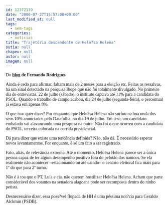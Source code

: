 ```yaml
---
id: 12372119
date: "2006-07-27T15:57:00+00:00"
last_modified_at: null
tags:
  - sem-tags
categories:
  - noticias
title: "Trajetória descendente de Helo?sa Helena"
sutia: null
chapeu: null
autor: null
imagem: null
---
```

<p><P><FONT face=Verdana>Do <STRONG><U><A href=\"https://uolpolitica.blog.uol.com.br/\">blog</A></U> de Fernando Rodrigues</STRONG></FONT></P></p>
<p><P><FONT face=Verdana>Ainda é cedo para afirmar, faltam mais de 2 meses para a eleição etc. Feitas as ressalvas, há um sinal detectado na pesquisa Ibope que não foi totalmente divulgado. No primeiro dia de entrevistas, 22 de julho (sábado), o instituto captava até 11% para a candidata do PSOL. Quando o trabalho de campo acabou, dia 24 de julho (segunda-feira), o percentual já estava em apenas 8%.</FONT></P></p>
<p><P><FONT face=Verdana>O que isso quer dizer? Por enquanto, que Helo?sa Helena não surfou na boa onda dos seus 10% anunciados pelo Datafolha, no dia 19 de julho. Em tese, um candidato embalado vai alavancando uma pesquisa na outra. Não foi o que ocorreu com a candidata do PSOL, terceira colocada na corrida presidencial.</FONT></P></p>
<p><P><FONT face=Verdana>Dá para dizer que existe uma tendência definida? Não, não dá. É necessário esperar novos levantamentos. Por enquanto, é só um fato a ser registrado.</FONT></P></p>
<p><P><FONT face=Verdana>Fato, aliás, de relevância extrema. Até o momento, Helo?sa Helena parece ser a única pessoa capaz de ter algum desempenho positivo fora do pelotão dos nanicos. Se ela realmente não acontecer –estacionando ou até caindo– o cenário eleitoral fica mais para 1º do que para 2º turno.</FONT></P></p>
<p><P><FONT face=Verdana>Não é à toa que o PT, Lula e cia. não querem hostilizar Helo?sa Helena. Acham que parte considerável dos votantes na senadora alagoana pode ser recomposta dentro do ninho petista.</FONT></P></p>
<p><P><FONT face=Verdana>Desnecessário dizer, essa poss?vel flopada de HH é uma péssima not?cia para Geraldo Alckmin (PSDB).</FONT></P> </p>
